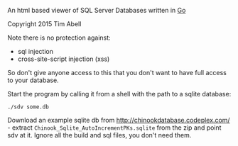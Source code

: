 An html based viewer of SQL Server Databases written in
[Go](https://golang.org/)

Copyright 2015 Tim Abell

Note there is no protection against:

* sql injection
* cross-site-script injection (xss)

So don't give anyone access to this that you don't want to have full access to
your database.

Start the program by calling it from a shell with the path to a sqlite database:

    ./sdv some.db

Download an example sqlite db from http://chinookdatabase.codeplex.com/ -
extract `Chinook_Sqlite_AutoIncrementPKs.sqlite` from the zip and point sdv at
it. Ignore all the build and sql files, you don't need them.
